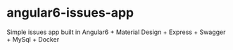 # angular6-issues-app
Simple issues app built in  Angular6 + Material Design + Express + Swagger + MySql + Docker 

